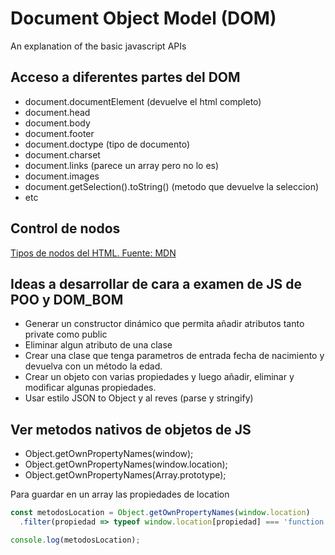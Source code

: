 # Document Object Model (DOM)
An explanation of the basic javascript APIs

## Acceso a diferentes partes del DOM
* document.documentElement (devuelve el html completo)
* document.head
* document.body
* document.footer
* document.doctype (tipo de documento)
* document.charset
* document.links (parece un array pero no lo es)
* document.images
* document.getSelection().toString() (metodo que devuelve la seleccion)
* etc

## Control de nodos
[Tipos de nodos del HTML. Fuente: MDN](https://developer.mozilla.org/en-US/docs/Web/API/Node/nodeType)

## Ideas a desarrollar de cara a examen de JS de POO y DOM_BOM
- Generar un constructor dinámico que permita añadir atributos tanto private como public
- Eliminar algun atributo de una clase
- Crear una clase que tenga parametros de entrada fecha de nacimiento y devuelva con un método la edad.
- Crear un objeto con varias propiedades y luego añadir, eliminar y modificar algunas propiedades.
- Usar estilo JSON to Object y al reves (parse y stringify)

## Ver metodos nativos de objetos de JS
- Object.getOwnPropertyNames(window);
- Object.getOwnPropertyNames(window.location);
- Object.getOwnPropertyNames(Array.prototype);

Para guardar en un array las propiedades de location
```javascript
const metodosLocation = Object.getOwnPropertyNames(window.location)
  .filter(propiedad => typeof window.location[propiedad] === 'function');

console.log(metodosLocation);
```
